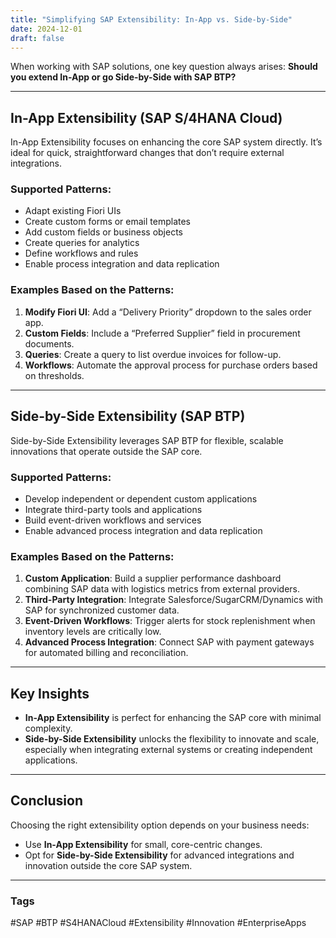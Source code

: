```yaml
---
title: "Simplifying SAP Extensibility: In-App vs. Side-by-Side"
date: 2024-12-01
draft: false
---
```


When working with SAP solutions, one key question always arises: **Should you extend In-App or go Side-by-Side with SAP BTP?**

---

## **In-App Extensibility** (SAP S/4HANA Cloud)  

In-App Extensibility focuses on enhancing the core SAP system directly. It’s ideal for quick, straightforward changes that don’t require external integrations.  

### **Supported Patterns**:  
- Adapt existing Fiori UIs  
- Create custom forms or email templates  
- Add custom fields or business objects  
- Create queries for analytics  
- Define workflows and rules  
- Enable process integration and data replication  

### **Examples Based on the Patterns**:  
1. **Modify Fiori UI**: Add a “Delivery Priority” dropdown to the sales order app.  
2. **Custom Fields**: Include a “Preferred Supplier” field in procurement documents.  
3. **Queries**: Create a query to list overdue invoices for follow-up.  
4. **Workflows**: Automate the approval process for purchase orders based on thresholds.  

---

## **Side-by-Side Extensibility** (SAP BTP)  

Side-by-Side Extensibility leverages SAP BTP for flexible, scalable innovations that operate outside the SAP core.  

### **Supported Patterns**:  
- Develop independent or dependent custom applications  
- Integrate third-party tools and applications  
- Build event-driven workflows and services  
- Enable advanced process integration and data replication  

### **Examples Based on the Patterns**:  
1. **Custom Application**: Build a supplier performance dashboard combining SAP data with logistics metrics from external providers.  
2. **Third-Party Integration**: Integrate Salesforce/SugarCRM/Dynamics with SAP for synchronized customer data.  
3. **Event-Driven Workflows**: Trigger alerts for stock replenishment when inventory levels are critically low.  
4. **Advanced Process Integration**: Connect SAP with payment gateways for automated billing and reconciliation.  

---

## **Key Insights**  

- **In-App Extensibility** is perfect for enhancing the SAP core with minimal complexity.  
- **Side-by-Side Extensibility** unlocks the flexibility to innovate and scale, especially when integrating external systems or creating independent applications.  

---

## **Conclusion**  

Choosing the right extensibility option depends on your business needs:  
- Use **In-App Extensibility** for small, core-centric changes.  
- Opt for **Side-by-Side Extensibility** for advanced integrations and innovation outside the core SAP system.  

---

### **Tags**  
#SAP #BTP #S4HANACloud #Extensibility #Innovation #EnterpriseApps  
